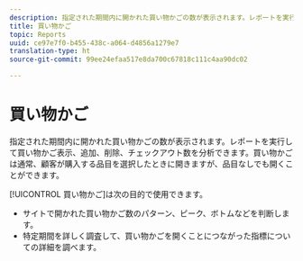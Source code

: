 ```yaml
---
description: 指定された期間内に開かれた買い物かごの数が表示されます。レポートを実行して買い物かご表示、追加、削除、チェックアウト数を分析できます。買い物かごは通常、顧客が購入する品目を選択したときに開きますが、品目なしでも開くことができます。
title: 買い物かご
topic: Reports
uuid: ce97e7f0-b455-438c-a064-d4856a1279e7
translation-type: ht
source-git-commit: 99ee24efaa517e8da700c67818c111c4aa90dc02

---
```



# 買い物かご

指定された期間内に開かれた買い物かごの数が表示されます。レポートを実行して買い物かご表示、追加、削除、チェックアウト数を分析できます。買い物かごは通常、顧客が購入する品目を選択したときに開きますが、品目なしでも開くことができます。

[!UICONTROL 買い物かご]は次の目的で使用できます。

* サイトで開かれた買い物かご数のパターン、ピーク、ボトムなどを判断します。
* 特定期間を詳しく調査して、買い物かごを開くことにつながった指標についての詳細を調べます。

